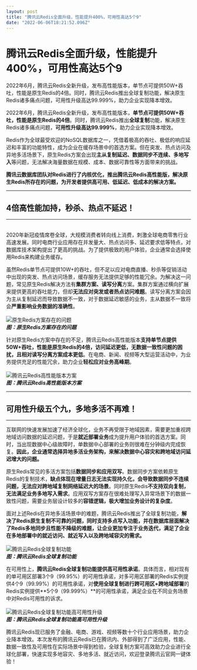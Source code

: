 ```yaml
---
layout: post
title: "腾讯云Redis全面升级，性能提升400%，可用性高达5个9"
date: "2022-06-06T18:21:52.096Z"
---
```

腾讯云Redis全面升级，性能提升400%，可用性高达5个9
==============================

2022年6月，腾讯云Redis全新升级，发布高性能版本，单节点可提供50W+吞吐，性能是原生Redis的4倍。同时，腾讯云Redis推出全球复制功能，解决原生Redis诸多痛点问题，可用性升级高达99.999%，助力企业实现降本增效。

2022年6月，腾讯云Redis全新升级，发布高性能版本，**单节点可提供50W+吞吐，性能是原生Redis的4倍**。同时，腾讯云Redis推出**全球复制**功能，解决原生Redis诸多痛点问题，**可用性升级高达99.999%**，助力企业实现降本增效。

Redis作为全球最受欢迎的NoSQL数据库之一，凭借着极高的吞吐、极低的响应延迟和丰富的功能特性，成为企业在缓存场景中的首选方案。但在突发、热点访问及异地多活场景下，原生Redis方案会出现**主从复制延迟、数据同步不连续、多地写入**等问题，无法解决海量数据在规模、成本、数据可靠性等方面带来的挑战。

**腾讯云数据库团队对Redis进行了内核优化，推出腾讯云Redis高性能版，解决原生Redis所存在的问题，为开发者提供高可用、低延迟、低成本的解决方案。**

* * *

4倍高性能加持，秒杀、热点不延迟！
-----------------

* * *

​  
2020年新冠疫情席卷全球，大规模消费者转向线上消费，刺激全球电商零售行业高速发展。同时电商行业应用存在并发量大、热点访问多、延迟要求低等特点，对数据库技术架构提出了更高的挑战。为了提供极致的用户体验，企业通常会选择使用Redis来构建业务缓存。

虽然Redis单节点可提供10W+的吞吐，但不足以应对电商直播、秒杀等促销活动中出现的突发、热点访问场景，缓存服务无法提供足够的性能冗余。为解决这一问题，常见原生Redis解决方法有**集群方案、读写分离**方案。集群方案通过横向扩展来提供更高的吞吐能力，但却**无法应对突发或者热点访问难题**。读写分离方案会因为主从复制延迟而导致数据不一致，对于数据延迟敏感的业务，主从数据不一致将会**严重影响业务数据的准确性**。  
​  
![原生Redis方案存在的问题](https://img-blog.csdnimg.cn/062909e027c147b286ebd4e7260e6d97.png)  
_**图：原生Redis方案存在的问题**_

针对原生Redis方案中存在的不足，腾讯云Redis高性能版本**支持单节点提供50W+吞吐，性能是原生Redis的4倍，访问延迟更低，无数据一致性问题的困扰，且相对读写分离方案成本更低**。在电商、新闻、视频等大型运营活动中，为业务提供充足的性能冗余，助力企业**轻松应对业务高峰期**。  
​  
![腾讯云Redis高性能版本方案](https://img-blog.csdnimg.cn/74957cd122de49aaa4a0ecbe315b6458.png)  
_**图：腾讯云Redis高性能版本方案**_

* * *

可用性升级五个九，多地多活不再难！
-----------------

* * *

互联网的快速发展加速了经济全球化，业务不再受限于地域因素，需要更加重视跨地域访问数据的延迟问题，于是**就近部署业务**成为提升用户体验的首选方案。同时，当出现数据中心级故障时，单数据中心部署的业务则很难在分钟级内完成恢复。**因此，企业通常选择异地多活业务架构，来解决数据中心容灾和跨地域访问延迟增大的问题。**

原生Redis常见的多活方案包括**数据同步和应用双写**。数据同步方案依赖原生Redis的复制技术，**缺点体现在增量日志无法实现持久化，会导致数据同步不连续问题，无法应对跨地域复制网络延迟大的场景**。同时原生Redis**不支持双向复制，无法满足业务多地写入需求**。应用双写方案存在很难处理写入异常场景下的数据一致性问题，需要业务层设计较多的**容错逻辑，极大增加业务设计的复杂度**。

面对上述Redis在异地多活场景中的难题，腾讯云Redis推出了全球复制功能，**解决了Redis原生复制不可靠的问题，同时支持多点写入功能，并在数据库层面解决了Redis多地同步且性能不降级的难题，让企业更加专注于业务迭代，满足了企业在多地部署中的就近访问、就近写入以及跨地域容灾的需求。**  
​  
![腾讯云Redis全球复制功能](https://img-blog.csdnimg.cn/b9749f2cd9634112ba2351587364d26a.png)  
_**图：腾讯云Redis全球复制功能**_

在可用性上，**腾讯云Redis全球复制功能提供高可用性承诺**。具体而言，相对现有的单可用区部署3个9（99.95%）的可用性承诺，对多可用区部署的Redis实例提供4个9（99.99%）的可用性承诺，对**使用全球复制进行跨可用区+跨地域部署**的Redis实例提供**5个9（99.999%）**的可用性承诺，满足企业在不同业务场景中对Redis可用性的诉求。  
​  
![腾讯云Redis全球复制功能高可用性升级](https://img-blog.csdnimg.cn/066f946c947941d2bde8dc265c7ce683.png)  
_**图：腾讯云Redis全球复制功能高可用性升级**_

腾讯云Redis现已服务了金融、电商、游戏、视频等数十个行业应用场景，助力企业降本增效。本次发布的腾讯云Redis已在腾讯内、外部得到了广泛应用，性能、数据一致性及可用性在实际场景中得到检验，全球复制方案可高效助力企业进行全球化部署，快速实现多地容灾、多地多活、就近访问，欢迎登录腾讯云官网一键体验！